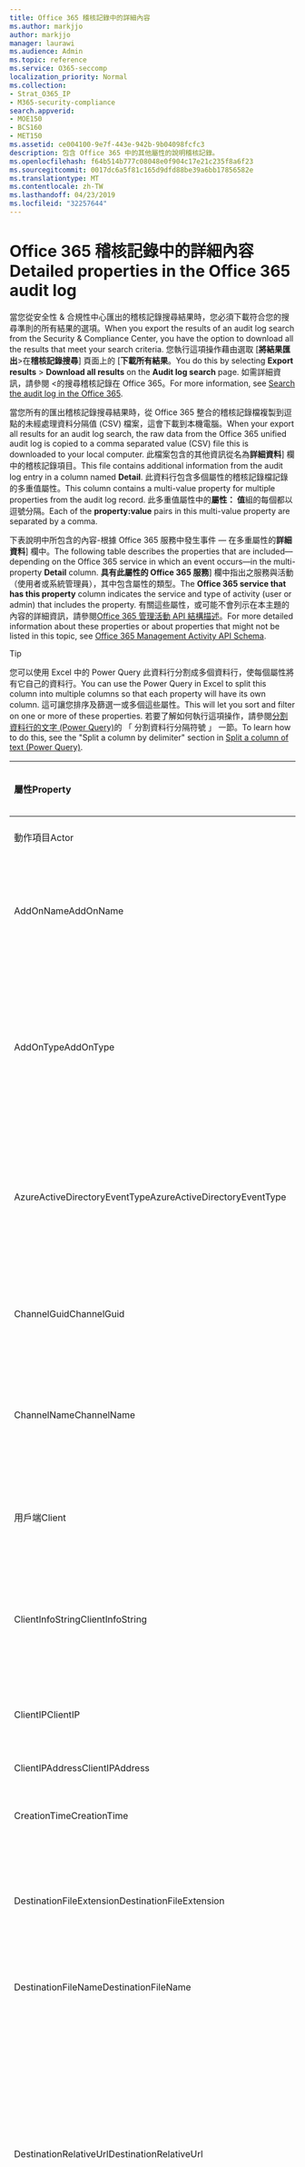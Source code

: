 ```yaml
---
title: Office 365 稽核記錄中的詳細內容
ms.author: markjjo
author: markjjo
manager: laurawi
ms.audience: Admin
ms.topic: reference
ms.service: O365-seccomp
localization_priority: Normal
ms.collection:
- Strat_O365_IP
- M365-security-compliance
search.appverid:
- MOE150
- BCS160
- MET150
ms.assetid: ce004100-9e7f-443e-942b-9b04098fcfc3
description: 包含 Office 365 中的其他屬性的說明稽核記錄。
ms.openlocfilehash: f64b514b777c08048e0f904c17e21c235f8a6f23
ms.sourcegitcommit: 0017dc6a5f81c165d9dfd88be39a6bb17856582e
ms.translationtype: MT
ms.contentlocale: zh-TW
ms.lasthandoff: 04/23/2019
ms.locfileid: "32257644"
---
```

# <a name="detailed-properties-in-the-office-365-audit-log"></a><span data-ttu-id="cce1c-103">Office 365 稽核記錄中的詳細內容</span><span class="sxs-lookup"><span data-stu-id="cce1c-103">Detailed properties in the Office 365 audit log</span></span>

<span data-ttu-id="cce1c-104">當您從安全性 & 合規性中心匯出的稽核記錄搜尋結果時，您必須下載符合您的搜尋準則的所有結果的選項。</span><span class="sxs-lookup"><span data-stu-id="cce1c-104">When you export the results of an audit log search from the Security & Compliance Center, you have the option to download all the results that meet your search criteria.</span></span> <span data-ttu-id="cce1c-105">您執行這項操作藉由選取 [**將結果匯出**\>在**稽核記錄搜尋**] 頁面上的 [**下載所有結果**。</span><span class="sxs-lookup"><span data-stu-id="cce1c-105">You do this by selecting **Export results** \> **Download all results** on the **Audit log search** page.</span></span> <span data-ttu-id="cce1c-106">如需詳細資訊，請參閱 <<c0>的搜尋稽核記錄在 Office 365。</span><span class="sxs-lookup"><span data-stu-id="cce1c-106">For more information, see [Search the audit log in the Office 365](search-the-audit-log-in-security-and-compliance.md).</span></span>
  
 <span data-ttu-id="cce1c-107">當您所有的匯出稽核記錄搜尋結果時，從 Office 365 整合的稽核記錄檔複製到逗點的未經處理資料分隔值 (CSV) 檔案，這會下載到本機電腦。</span><span class="sxs-lookup"><span data-stu-id="cce1c-107">When your export all results for an audit log search, the raw data from the Office 365 unified audit log is copied to a comma separated value (CSV) file this is downloaded to your local computer.</span></span> <span data-ttu-id="cce1c-108">此檔案包含的其他資訊從名為**詳細資料**] 欄中的稽核記錄項目。</span><span class="sxs-lookup"><span data-stu-id="cce1c-108">This file contains additional information from the audit log entry in a column named **Detail**.</span></span> <span data-ttu-id="cce1c-109">此資料行包含多個屬性的稽核記錄檔記錄的多重值屬性。</span><span class="sxs-lookup"><span data-stu-id="cce1c-109">This column contains a multi-value property for multiple properties from the audit log record.</span></span> <span data-ttu-id="cce1c-110">此多重值屬性中的**屬性： 值**組的每個都以逗號分隔。</span><span class="sxs-lookup"><span data-stu-id="cce1c-110">Each of the **property:value** pairs in this multi-value property are separated by a comma.</span></span> 
  
<span data-ttu-id="cce1c-111">下表說明中所包含的內容-根據 Office 365 服務中發生事件 — 在多重屬性的**詳細資料**] 欄中。</span><span class="sxs-lookup"><span data-stu-id="cce1c-111">The following table describes the properties that are included—depending on the Office 365 service in which an event occurs—in the multi-property **Detail** column.</span></span> <span data-ttu-id="cce1c-112">**具有此屬性的 Office 365 服務**] 欄中指出之服務與活動 （使用者或系統管理員），其中包含屬性的類型。</span><span class="sxs-lookup"><span data-stu-id="cce1c-112">The **Office 365 service that has this property** column indicates the service and type of activity (user or admin) that includes the property.</span></span> <span data-ttu-id="cce1c-113">有關這些屬性，或可能不會列示在本主題的內容的詳細資訊，請參閱[Office 365 管理活動 API 結構描述](https://go.microsoft.com/fwlink/p/?LinkId=717993)。</span><span class="sxs-lookup"><span data-stu-id="cce1c-113">For more detailed information about these properties or about properties that might not be listed in this topic, see [Office 365 Management Activity API Schema](https://go.microsoft.com/fwlink/p/?LinkId=717993).</span></span>
  
> [!TIP]
> <span data-ttu-id="cce1c-114">您可以使用 Excel 中的 Power Query 此資料行分割成多個資料行，使每個屬性將有它自己的資料行。</span><span class="sxs-lookup"><span data-stu-id="cce1c-114">You can use the Power Query in Excel to split this column into multiple columns so that each property will have its own column.</span></span> <span data-ttu-id="cce1c-115">這可讓您排序及篩選一或多個這些屬性。</span><span class="sxs-lookup"><span data-stu-id="cce1c-115">This will let you sort and filter on one or more of these properties.</span></span> <span data-ttu-id="cce1c-116">若要了解如何執行這項操作，請參閱[分割資料行的文字 (Power Query)](https://support.office.com/article/5282d425-6dd0-46ca-95bf-8e0da9539662)的 「 分割資料行分隔符號 」 一節。</span><span class="sxs-lookup"><span data-stu-id="cce1c-116">To learn how to do this, see the "Split a column by delimiter" section in [Split a column of text (Power Query)](https://support.office.com/article/5282d425-6dd0-46ca-95bf-8e0da9539662).</span></span> 
  
|<span data-ttu-id="cce1c-117">**屬性**</span><span class="sxs-lookup"><span data-stu-id="cce1c-117">**Property**</span></span>|<span data-ttu-id="cce1c-118">**描述**</span><span class="sxs-lookup"><span data-stu-id="cce1c-118">**Description**</span></span>|<span data-ttu-id="cce1c-119">**具有此屬性的 office 365 服務**</span><span class="sxs-lookup"><span data-stu-id="cce1c-119">**Office 365 service that has this property**</span></span>|
|:-----|:-----|:-----|
|<span data-ttu-id="cce1c-120">動作項目</span><span class="sxs-lookup"><span data-stu-id="cce1c-120">Actor</span></span>|<span data-ttu-id="cce1c-121">執行巨集指令的使用者或服務帳戶。</span><span class="sxs-lookup"><span data-stu-id="cce1c-121">The user or service account that performed the action.</span></span>|<span data-ttu-id="cce1c-122">Azure Active Directory</span><span class="sxs-lookup"><span data-stu-id="cce1c-122">Azure Active Directory</span></span>|
|<span data-ttu-id="cce1c-123">AddOnName</span><span class="sxs-lookup"><span data-stu-id="cce1c-123">AddOnName</span></span>|<span data-ttu-id="cce1c-124">已新增、 移除或小組中更新附加元件的名稱。</span><span class="sxs-lookup"><span data-stu-id="cce1c-124">The name of an add-on that was added, removed, or updated in a team.</span></span> <span data-ttu-id="cce1c-125">在 [Microsoft Teams 附加元件的型別是 bot、 連接器或] 索引標籤。</span><span class="sxs-lookup"><span data-stu-id="cce1c-125">The type of add-ons in Microsoft Teams are a bot, a connector, or a tab.</span></span>|<span data-ttu-id="cce1c-126">Microsoft Teams</span><span class="sxs-lookup"><span data-stu-id="cce1c-126">Microsoft Teams</span></span>|
|<span data-ttu-id="cce1c-127">AddOnType</span><span class="sxs-lookup"><span data-stu-id="cce1c-127">AddOnType</span></span>|<span data-ttu-id="cce1c-128">已新增、 移除或小組中更新的附加元件的類型。</span><span class="sxs-lookup"><span data-stu-id="cce1c-128">The type of an add-on that was added, removed, or updated in a team.</span></span> <span data-ttu-id="cce1c-129">下列的值可指出附加元件的類型。</span><span class="sxs-lookup"><span data-stu-id="cce1c-129">The following values indicate the type of add-on.</span></span>  <br/> <span data-ttu-id="cce1c-130">**1** -會指出 bot。</span><span class="sxs-lookup"><span data-stu-id="cce1c-130">**1** - Indicates a bot.</span></span><br/> <span data-ttu-id="cce1c-131">**2** -會指出連接器。</span><span class="sxs-lookup"><span data-stu-id="cce1c-131">**2** - Indicates a connector.</span></span><br/> <span data-ttu-id="cce1c-132">**3** -會指出索引標籤。</span><span class="sxs-lookup"><span data-stu-id="cce1c-132">**3** - Indicates a tab.</span></span>|<span data-ttu-id="cce1c-133">Microsoft Teams</span><span class="sxs-lookup"><span data-stu-id="cce1c-133">Microsoft Teams</span></span>|
|<span data-ttu-id="cce1c-134">AzureActiveDirectoryEventType</span><span class="sxs-lookup"><span data-stu-id="cce1c-134">AzureActiveDirectoryEventType</span></span>|<span data-ttu-id="cce1c-135">Azure Active Directory 事件的類型。</span><span class="sxs-lookup"><span data-stu-id="cce1c-135">The type of Azure Active Directory event.</span></span> <span data-ttu-id="cce1c-136">下列的值可指出事件的類型。</span><span class="sxs-lookup"><span data-stu-id="cce1c-136">The following values indicate the type of event.</span></span>  <br/> <span data-ttu-id="cce1c-137">**0** -會指出帳戶登入事件。</span><span class="sxs-lookup"><span data-stu-id="cce1c-137">**0** - Indicates an account login event.</span></span><br/> <span data-ttu-id="cce1c-138">**1** -會指出 Azure 應用程式的安全性事件。</span><span class="sxs-lookup"><span data-stu-id="cce1c-138">**1** - Indicates an Azure application security event.</span></span>|<span data-ttu-id="cce1c-139">Azure Active Directory</span><span class="sxs-lookup"><span data-stu-id="cce1c-139">Azure Active Directory</span></span>|
|<span data-ttu-id="cce1c-140">ChannelGuid</span><span class="sxs-lookup"><span data-stu-id="cce1c-140">ChannelGuid</span></span>|<span data-ttu-id="cce1c-141">Microsoft Teams 通道的識別碼。</span><span class="sxs-lookup"><span data-stu-id="cce1c-141">The ID of a Microsoft Teams channel.</span></span> <span data-ttu-id="cce1c-142">通道位於小組識別由**TeamName**和**TeamGuid**屬性。</span><span class="sxs-lookup"><span data-stu-id="cce1c-142">The team that the channel is located in is identified by the **TeamName** and **TeamGuid** properties.</span></span>|<span data-ttu-id="cce1c-143">Microsoft Teams</span><span class="sxs-lookup"><span data-stu-id="cce1c-143">Microsoft Teams</span></span>|
|<span data-ttu-id="cce1c-144">ChannelName</span><span class="sxs-lookup"><span data-stu-id="cce1c-144">ChannelName</span></span>|<span data-ttu-id="cce1c-145">Microsoft Teams 通道的名稱。</span><span class="sxs-lookup"><span data-stu-id="cce1c-145">The name of a Microsoft Teams channel.</span></span> <span data-ttu-id="cce1c-146">通道位於小組識別由**TeamName**和**TeamGuid**屬性。</span><span class="sxs-lookup"><span data-stu-id="cce1c-146">The team that the channel is located in is identified by the **TeamName** and **TeamGuid** properties.</span></span>|<span data-ttu-id="cce1c-147">Microsoft Teams</span><span class="sxs-lookup"><span data-stu-id="cce1c-147">Microsoft Teams</span></span>|
|<span data-ttu-id="cce1c-148">用戶端</span><span class="sxs-lookup"><span data-stu-id="cce1c-148">Client</span></span>|<span data-ttu-id="cce1c-149">用戶端裝置，裝置作業系統，用來登入事件 (例如，Nokia Lumia 920; 裝置瀏覽器Windows Phone 8;IE 行動 11）。</span><span class="sxs-lookup"><span data-stu-id="cce1c-149">The client device, the device OS, and the device browser used for the login event (for example, Nokia Lumia 920; Windows Phone 8; IE Mobile 11).</span></span>|<span data-ttu-id="cce1c-150">Azure Active Directory</span><span class="sxs-lookup"><span data-stu-id="cce1c-150">Azure Active Directory</span></span>|
|<span data-ttu-id="cce1c-151">ClientInfoString</span><span class="sxs-lookup"><span data-stu-id="cce1c-151">ClientInfoString</span></span>|<span data-ttu-id="cce1c-152">電子郵件用戶端用來執行此作業，例如瀏覽器版本、 Outlook 版本，以及行動裝置資訊的相關資訊</span><span class="sxs-lookup"><span data-stu-id="cce1c-152">Information about the email client that was used to perform the operation, such as a browser version, Outlook version, and mobile device information</span></span>|<span data-ttu-id="cce1c-153">Exchange （信箱活動）</span><span class="sxs-lookup"><span data-stu-id="cce1c-153">Exchange (mailbox activity)</span></span>|
|<span data-ttu-id="cce1c-154">ClientIP</span><span class="sxs-lookup"><span data-stu-id="cce1c-154">ClientIP</span></span>|<span data-ttu-id="cce1c-155">活動已記錄時使用的裝置 IP 位址。</span><span class="sxs-lookup"><span data-stu-id="cce1c-155">The IP address of the device that was used when the activity was logged.</span></span> <span data-ttu-id="cce1c-156">IP 位址會顯示在 IPv4 或 IPv6 地址格式。</span><span class="sxs-lookup"><span data-stu-id="cce1c-156">The IP address is displayed in either an IPv4 or IPv6 address format.</span></span>|<span data-ttu-id="cce1c-157">Exchange 和 Azure Active Directory</span><span class="sxs-lookup"><span data-stu-id="cce1c-157">Exchange and Azure Active Directory</span></span>|
|<span data-ttu-id="cce1c-158">ClientIPAddress</span><span class="sxs-lookup"><span data-stu-id="cce1c-158">ClientIPAddress</span></span>|<span data-ttu-id="cce1c-159">ClientIP 相同。</span><span class="sxs-lookup"><span data-stu-id="cce1c-159">Same as ClientIP.</span></span>|<span data-ttu-id="cce1c-160">SharePoint</span><span class="sxs-lookup"><span data-stu-id="cce1c-160">SharePoint</span></span>|
|<span data-ttu-id="cce1c-161">CreationTime</span><span class="sxs-lookup"><span data-stu-id="cce1c-161">CreationTime</span></span>|<span data-ttu-id="cce1c-162">日期和時間以 Coordinated Universal Time (UTC) 使用者執行活動時。</span><span class="sxs-lookup"><span data-stu-id="cce1c-162">The date and time in Coordinated Universal Time (UTC) when the user performed the activity.</span></span>|<span data-ttu-id="cce1c-163">全部</span><span class="sxs-lookup"><span data-stu-id="cce1c-163">All</span></span>|
|<span data-ttu-id="cce1c-164">DestinationFileExtension</span><span class="sxs-lookup"><span data-stu-id="cce1c-164">DestinationFileExtension</span></span>|<span data-ttu-id="cce1c-165">檔案副檔名的檔案，複製或移動。</span><span class="sxs-lookup"><span data-stu-id="cce1c-165">The file extension of a file that is copied or moved.</span></span> <span data-ttu-id="cce1c-166">此屬性僅適用於 FileCopied 和 FileMoved 使用者活動的顯示。</span><span class="sxs-lookup"><span data-stu-id="cce1c-166">This property is displayed only for the FileCopied and FileMoved user activities.</span></span>|<span data-ttu-id="cce1c-167">SharePoint</span><span class="sxs-lookup"><span data-stu-id="cce1c-167">SharePoint</span></span>|
|<span data-ttu-id="cce1c-168">DestinationFileName</span><span class="sxs-lookup"><span data-stu-id="cce1c-168">DestinationFileName</span></span>|<span data-ttu-id="cce1c-169">複製或移動的檔案名稱。</span><span class="sxs-lookup"><span data-stu-id="cce1c-169">The name of the file is copied or moved.</span></span> <span data-ttu-id="cce1c-170">此屬性會顯示僅適用於 FileCopied 和 FileMoved 動作。</span><span class="sxs-lookup"><span data-stu-id="cce1c-170">This property is displayed only for the FileCopied and FileMoved actions.</span></span>|<span data-ttu-id="cce1c-171">SharePoint</span><span class="sxs-lookup"><span data-stu-id="cce1c-171">SharePoint</span></span>|
|<span data-ttu-id="cce1c-172">DestinationRelativeUrl</span><span class="sxs-lookup"><span data-stu-id="cce1c-172">DestinationRelativeUrl</span></span>|<span data-ttu-id="cce1c-173">其中檔案複製或移動的目的地資料夾的 URL。</span><span class="sxs-lookup"><span data-stu-id="cce1c-173">The URL of the destination folder where a file is copied or moved.</span></span> <span data-ttu-id="cce1c-174">**SiteURL**、 **DestinationRelativeURL**，和**DestinationFileName**屬性值的組合為**ObjectID**屬性，亦即已複製之檔案的完整路徑名稱的值相同。</span><span class="sxs-lookup"><span data-stu-id="cce1c-174">The combination of the values for the **SiteURL**, the **DestinationRelativeURL**, and the **DestinationFileName** properties is the same as the value for the **ObjectID** property, which is the full path name for the file that was copied.</span></span> <span data-ttu-id="cce1c-175">此屬性僅適用於 FileCopied 和 FileMoved 使用者活動的顯示。</span><span class="sxs-lookup"><span data-stu-id="cce1c-175">This property is displayed only for the FileCopied and FileMoved user activities.</span></span>|<span data-ttu-id="cce1c-176">SharePoint</span><span class="sxs-lookup"><span data-stu-id="cce1c-176">SharePoint</span></span>|
|<span data-ttu-id="cce1c-177">EventSource</span><span class="sxs-lookup"><span data-stu-id="cce1c-177">EventSource</span></span>|<span data-ttu-id="cce1c-178">識別事件發生在 SharePoint 中。</span><span class="sxs-lookup"><span data-stu-id="cce1c-178">Identifies that an event occurred in SharePoint.</span></span> <span data-ttu-id="cce1c-179">可能值是**SharePoint**及**ObjectModel**。</span><span class="sxs-lookup"><span data-stu-id="cce1c-179">Possible values are **SharePoint** and **ObjectModel**.</span></span>|<span data-ttu-id="cce1c-180">SharePoint</span><span class="sxs-lookup"><span data-stu-id="cce1c-180">SharePoint</span></span>|
|<span data-ttu-id="cce1c-181">ExternalAccess</span><span class="sxs-lookup"><span data-stu-id="cce1c-181">ExternalAccess</span></span>|<span data-ttu-id="cce1c-182">對於 Exchange 系統管理員活動，指定是否在使用者在您的組織，由 Microsoft 資料中心的人員或資料中心服務帳戶，或委派的系統管理員執行指令程式。</span><span class="sxs-lookup"><span data-stu-id="cce1c-182">For Exchange admin activity, specifies whether the cmdlet was run by a user in your organization, by Microsoft datacenter personnel or a datacenter service account, or by a delegated administrator.</span></span> <span data-ttu-id="cce1c-183">**為 False**的值會指出此 cmdlet 所執行的組織中的人員。</span><span class="sxs-lookup"><span data-stu-id="cce1c-183">The value **False** indicates that the cmdlet was run by someone in your organization.</span></span> <span data-ttu-id="cce1c-184">**則為 True**的值會指出此 cmdlet 所執行的資料中心人員、 資料中心服務帳戶或將委派的管理員。</span><span class="sxs-lookup"><span data-stu-id="cce1c-184">The value **True** indicates that the cmdlet was run by datacenter personnel, a datacenter service account, or a delegated administrator.</span></span>  <br/> <span data-ttu-id="cce1c-185">Exchange 信箱活動，會指定是否由組織外部使用者存取信箱。</span><span class="sxs-lookup"><span data-stu-id="cce1c-185">For Exchange mailbox activity, specifies whether a mailbox was accessed by a user outside your organization.</span></span>|<span data-ttu-id="cce1c-186">Exchange</span><span class="sxs-lookup"><span data-stu-id="cce1c-186">Exchange</span></span>|
|<span data-ttu-id="cce1c-187">ExtendedProperties</span><span class="sxs-lookup"><span data-stu-id="cce1c-187">ExtendedProperties</span></span>|<span data-ttu-id="cce1c-188">擴充的屬性如 Azure Active Directory 事件。</span><span class="sxs-lookup"><span data-stu-id="cce1c-188">The extended properties for an the Azure Active Directory event.</span></span>|<span data-ttu-id="cce1c-189">Azure Active Directory</span><span class="sxs-lookup"><span data-stu-id="cce1c-189">Azure Active Directory</span></span>|
|<span data-ttu-id="cce1c-190">識別碼</span><span class="sxs-lookup"><span data-stu-id="cce1c-190">ID</span></span>|<span data-ttu-id="cce1c-191">報告項目的識別碼。</span><span class="sxs-lookup"><span data-stu-id="cce1c-191">The ID of the report entry.</span></span> <span data-ttu-id="cce1c-192">識別碼可唯一識別的報告項目。</span><span class="sxs-lookup"><span data-stu-id="cce1c-192">The ID uniquely identifies the report entry.</span></span>|<span data-ttu-id="cce1c-193">全部</span><span class="sxs-lookup"><span data-stu-id="cce1c-193">All</span></span>|
|<span data-ttu-id="cce1c-194">InternalLogonType</span><span class="sxs-lookup"><span data-stu-id="cce1c-194">InternalLogonType</span></span>|<span data-ttu-id="cce1c-195">保留給內部使用。</span><span class="sxs-lookup"><span data-stu-id="cce1c-195">Reserved for internal use.</span></span>|<span data-ttu-id="cce1c-196">Exchange （信箱活動）</span><span class="sxs-lookup"><span data-stu-id="cce1c-196">Exchange (mailbox activity)</span></span>|
|<span data-ttu-id="cce1c-197">ItemType</span><span class="sxs-lookup"><span data-stu-id="cce1c-197">ItemType</span></span>|<span data-ttu-id="cce1c-198">已存取或修改物件的類型。</span><span class="sxs-lookup"><span data-stu-id="cce1c-198">The type of object that was accessed or modified.</span></span> <span data-ttu-id="cce1c-199">可能值包括**檔案**、**資料夾**、 **Web**、**網站**、**租用戶**及**DocumentLibrary**。</span><span class="sxs-lookup"><span data-stu-id="cce1c-199">Possible values include **File**, **Folder**, **Web**, **Site**, **Tenant**, and **DocumentLibrary**.</span></span>|<span data-ttu-id="cce1c-200">SharePoint</span><span class="sxs-lookup"><span data-stu-id="cce1c-200">SharePoint</span></span>|
|<span data-ttu-id="cce1c-201">LoginStatus</span><span class="sxs-lookup"><span data-stu-id="cce1c-201">LoginStatus</span></span>|<span data-ttu-id="cce1c-202">識別可能發生的登入失敗。</span><span class="sxs-lookup"><span data-stu-id="cce1c-202">Identifies login failures that might have occurred.</span></span>|<span data-ttu-id="cce1c-203">Azure Active Directory</span><span class="sxs-lookup"><span data-stu-id="cce1c-203">Azure Active Directory</span></span>|
|<span data-ttu-id="cce1c-204">LogonType</span><span class="sxs-lookup"><span data-stu-id="cce1c-204">LogonType</span></span>|<span data-ttu-id="cce1c-205">信箱存取的類型。</span><span class="sxs-lookup"><span data-stu-id="cce1c-205">The type of mailbox access.</span></span> <span data-ttu-id="cce1c-206">下列的值表示存取信箱的使用者類型。</span><span class="sxs-lookup"><span data-stu-id="cce1c-206">The following values indicate the type of user who accessed the mailbox.</span></span>  <br/><br/> <span data-ttu-id="cce1c-207">**0** -會指出信箱擁有者。</span><span class="sxs-lookup"><span data-stu-id="cce1c-207">**0** - Indicates a mailbox owner.</span></span><br/> <span data-ttu-id="cce1c-208">**1** -會指出系統管理員。</span><span class="sxs-lookup"><span data-stu-id="cce1c-208">**1** - Indicates an administrator.</span></span><br/> <span data-ttu-id="cce1c-209">**2** -表示代理人。</span><span class="sxs-lookup"><span data-stu-id="cce1c-209">**2** - Indicates a delegate.</span></span> <br/><span data-ttu-id="cce1c-210">**3** -會指出在 Microsoft 資料中心中的傳輸服務。</span><span class="sxs-lookup"><span data-stu-id="cce1c-210">**3** - Indicates the transport service in the Microsoft datacenter.</span></span><br/> <span data-ttu-id="cce1c-211">**4** -會指出在 Microsoft 資料中心中的服務帳戶。</span><span class="sxs-lookup"><span data-stu-id="cce1c-211">**4** - Indicates a   service account in the Microsoft datacenter.</span></span> <br/><span data-ttu-id="cce1c-212">**6** -會指出委派的管理員。</span><span class="sxs-lookup"><span data-stu-id="cce1c-212">**6** - Indicates a delegated administrator.</span></span>|<span data-ttu-id="cce1c-213">Exchange （信箱活動）</span><span class="sxs-lookup"><span data-stu-id="cce1c-213">Exchange (mailbox activity)</span></span>|
|<span data-ttu-id="cce1c-214">MailboxGuid</span><span class="sxs-lookup"><span data-stu-id="cce1c-214">MailboxGuid</span></span>|<span data-ttu-id="cce1c-215">Exchange 的上次存取信箱的 GUID。</span><span class="sxs-lookup"><span data-stu-id="cce1c-215">The Exchange GUID of the mailbox that was accessed.</span></span>|<span data-ttu-id="cce1c-216">Exchange （信箱活動）</span><span class="sxs-lookup"><span data-stu-id="cce1c-216">Exchange (mailbox activity)</span></span>|
|<span data-ttu-id="cce1c-217">MailboxOwnerUPN</span><span class="sxs-lookup"><span data-stu-id="cce1c-217">MailboxOwnerUPN</span></span>|<span data-ttu-id="cce1c-218">擁有存取信箱之人員的電子郵件地址。</span><span class="sxs-lookup"><span data-stu-id="cce1c-218">The email address of the person who owns the mailbox that was accessed.</span></span>|<span data-ttu-id="cce1c-219">Exchange （信箱活動）</span><span class="sxs-lookup"><span data-stu-id="cce1c-219">Exchange (mailbox activity)</span></span>|
|<span data-ttu-id="cce1c-220">成員</span><span class="sxs-lookup"><span data-stu-id="cce1c-220">Members</span></span>|<span data-ttu-id="cce1c-221">列出已新增或移除的小組的使用者。</span><span class="sxs-lookup"><span data-stu-id="cce1c-221">Lists the users that have been added or removed from a team.</span></span> <span data-ttu-id="cce1c-222">下列的值表示指派給使用者的角色類型。</span><span class="sxs-lookup"><span data-stu-id="cce1c-222">The following values indicate the Role type assigned to the user.</span></span>  <br/><br/> <span data-ttu-id="cce1c-223">**1** -表示擁有者 」 角色。</span><span class="sxs-lookup"><span data-stu-id="cce1c-223">**1** - Indicates  the Owner role.</span></span><br/> <span data-ttu-id="cce1c-224">**2** -會指出 「 成員 」 角色。</span><span class="sxs-lookup"><span data-stu-id="cce1c-224">**2** - Indicates the Member role.</span></span><br/> <span data-ttu-id="cce1c-225">**3** -會指出 「 來賓 」 角色。</span><span class="sxs-lookup"><span data-stu-id="cce1c-225">**3** - Indicates the Guest role.</span></span> <br/><br/><span data-ttu-id="cce1c-226">Members 屬性也會包含您的組織和成員的電子郵件地址的名稱。</span><span class="sxs-lookup"><span data-stu-id="cce1c-226">The Members property also includes the name of your organization, and the member's email address.</span></span>|<span data-ttu-id="cce1c-227">Microsoft Teams</span><span class="sxs-lookup"><span data-stu-id="cce1c-227">Microsoft Teams</span></span>|
|<span data-ttu-id="cce1c-228">ModifiedProperties (名稱、 NewValue，OldValue)</span><span class="sxs-lookup"><span data-stu-id="cce1c-228">ModifiedProperties (Name, NewValue, OldValue)</span></span>|<span data-ttu-id="cce1c-229">包含的系統管理事件，例如將使用者新增網站或網站集合系統管理員群組成員身分的屬性。</span><span class="sxs-lookup"><span data-stu-id="cce1c-229">The property is included for admin events, such as adding a user as a member of a site or a site collection admin group.</span></span> <span data-ttu-id="cce1c-230">屬性包含 （例如，[網站管理] 群組） 已修改的屬性名稱的新值已修改的屬性 （這類使用者已新增為網站系統管理員，並修改物件的先前值。</span><span class="sxs-lookup"><span data-stu-id="cce1c-230">The property includes the name of the property that was modified (for example, the Site Admin group) the new value of the modified property (such the user who was added as a site admin, and the previous value of the modified object.</span></span>|<span data-ttu-id="cce1c-231">所有 （系統管理員活動）</span><span class="sxs-lookup"><span data-stu-id="cce1c-231">All (admin activity)</span></span>|
|<span data-ttu-id="cce1c-232">ObjectID</span><span class="sxs-lookup"><span data-stu-id="cce1c-232">ObjectID</span></span>|<span data-ttu-id="cce1c-233">針對 Exchange 系統管理員稽核記錄，由指令程式修改物件的名稱。</span><span class="sxs-lookup"><span data-stu-id="cce1c-233">For Exchange admin audit logging, the name of the object that was modified by the cmdlet.</span></span>  <br/> <span data-ttu-id="cce1c-234">SharePoint 活動、 檔案或資料夾的使用者存取的完整 URL 路徑名稱。</span><span class="sxs-lookup"><span data-stu-id="cce1c-234">For SharePoint activity, the full URL path name of the file or folder accessed by a user.</span></span>  <br/> <span data-ttu-id="cce1c-235">針對 Azure AD 的活動，已修改的使用者帳戶的名稱。</span><span class="sxs-lookup"><span data-stu-id="cce1c-235">For Azure AD activity, the name of the user account that was modified.</span></span>|<span data-ttu-id="cce1c-236">全部</span><span class="sxs-lookup"><span data-stu-id="cce1c-236">All</span></span>|
|<span data-ttu-id="cce1c-237">作業</span><span class="sxs-lookup"><span data-stu-id="cce1c-237">Operation</span></span>|<span data-ttu-id="cce1c-238">使用者或系統管理員活動的名稱。</span><span class="sxs-lookup"><span data-stu-id="cce1c-238">The name of the user or admin activity.</span></span> <span data-ttu-id="cce1c-239">此屬性的值會對應至**活動**中，選取值下拉式清單。</span><span class="sxs-lookup"><span data-stu-id="cce1c-239">The value of this property corresponds to the value that was selected in the **Activities** drop down list.</span></span> <span data-ttu-id="cce1c-240">如果已選取 [**顯示結果的所有活動**，報表將包含所有服務的所有使用者和系統管理員活動的項目。</span><span class="sxs-lookup"><span data-stu-id="cce1c-240">If **Show results for all activities** was selected, the report will included entries for all user and admin activities for all services.</span></span> <span data-ttu-id="cce1c-241">描述登入 Office 365 的作業/活動的稽核記錄，請參閱[的搜尋稽核記錄在 Office 365](search-the-audit-log-in-security-and-compliance.md)中的 [**稽核活動**] 索引標籤。</span><span class="sxs-lookup"><span data-stu-id="cce1c-241">For a description of the operations/activities that are logged in the Office 365 audit log, see the **Audited activities** tab in [Search the audit log in the Office 365](search-the-audit-log-in-security-and-compliance.md).</span></span>  <br/> <span data-ttu-id="cce1c-242">Exchange 系統管理員活動，此屬性會識別所執行的指令程式的名稱。</span><span class="sxs-lookup"><span data-stu-id="cce1c-242">For Exchange admin activity, this property identifies the name of the cmdlet that was run.</span></span>|<span data-ttu-id="cce1c-243">全部</span><span class="sxs-lookup"><span data-stu-id="cce1c-243">All</span></span>|
|<span data-ttu-id="cce1c-244">OrganizationID</span><span class="sxs-lookup"><span data-stu-id="cce1c-244">OrganizationID</span></span>|<span data-ttu-id="cce1c-245">Office 365 組織的 GUID。</span><span class="sxs-lookup"><span data-stu-id="cce1c-245">The GUID for your Office 365 organization.</span></span>|<span data-ttu-id="cce1c-246">全部</span><span class="sxs-lookup"><span data-stu-id="cce1c-246">All</span></span>|
|<span data-ttu-id="cce1c-247">路徑</span><span class="sxs-lookup"><span data-stu-id="cce1c-247">Path</span></span>|<span data-ttu-id="cce1c-248">存取郵件所在的信箱資料夾的名稱。</span><span class="sxs-lookup"><span data-stu-id="cce1c-248">The name of the mailbox folder where the message that was accessed is located.</span></span> <span data-ttu-id="cce1c-249">此屬性也找出該資料夾的位置中建立或複製/移至郵件時。</span><span class="sxs-lookup"><span data-stu-id="cce1c-249">This property also identifies the folder a where a message is created in or copied/moved to.</span></span>|<span data-ttu-id="cce1c-250">Exchange （信箱活動）</span><span class="sxs-lookup"><span data-stu-id="cce1c-250">Exchange (mailbox activity)</span></span>|
|<span data-ttu-id="cce1c-251">參數</span><span class="sxs-lookup"><span data-stu-id="cce1c-251">Parameters</span></span>|<span data-ttu-id="cce1c-252">Exchange 系統管理員活動、 名稱和值的 Operation 屬性中所識別的指令程式搭配使用的所有參數。</span><span class="sxs-lookup"><span data-stu-id="cce1c-252">For Exchange admin activity, the name and value for all parameters that were used with the cmdlet that is identified in the Operation property.</span></span>|<span data-ttu-id="cce1c-253">Exchange （系統管理員活動）</span><span class="sxs-lookup"><span data-stu-id="cce1c-253">Exchange (admin activity)</span></span>|
|<span data-ttu-id="cce1c-254">RecordType</span><span class="sxs-lookup"><span data-stu-id="cce1c-254">RecordType</span></span>|<span data-ttu-id="cce1c-255">指定記錄的作業類型。</span><span class="sxs-lookup"><span data-stu-id="cce1c-255">The type of operation indicated by the record.</span></span> <span data-ttu-id="cce1c-256">下列的值可指出的記錄類型。</span><span class="sxs-lookup"><span data-stu-id="cce1c-256">The following values indicate the record type.</span></span>  <br/><br/> <span data-ttu-id="cce1c-257">**1** -會指出來自 Exchange 系統管理員稽核記錄的記錄。</span><span class="sxs-lookup"><span data-stu-id="cce1c-257">**1** - Indicates a record from the  Exchange  admin audit log.</span></span> <br/><span data-ttu-id="cce1c-258">**2** -會指出來自挑信箱項目上執行作業的 Exchange 信箱稽核記錄檔的記錄。</span><span class="sxs-lookup"><span data-stu-id="cce1c-258">**2** - Indicates a record from the  Exchange  mailbox audit log for an operation performed on a singled mailbox item.</span></span> <br/><span data-ttu-id="cce1c-259">**3** -也會指出來自 Exchange 信箱稽核記錄的記錄。</span><span class="sxs-lookup"><span data-stu-id="cce1c-259">**3** - Also indicates a record from the  Exchange  mailbox audit log.</span></span> <span data-ttu-id="cce1c-260">此記錄類型表示作業的來源信箱 （如將多個項目移至 [刪除的項目] 資料夾或是永久刪除多個項目） 中的多個項目上執行。</span><span class="sxs-lookup"><span data-stu-id="cce1c-260">This record type indicates the operation was performed on multiple items in the source mailbox (such as moving multiple items to the Deleted Items folder or permanently deleting multiple items).</span></span> <br/><span data-ttu-id="cce1c-261">**4** -會指出在 SharePoint 中，網站系統作業，例如系統管理員或使用者權限指派至網站。</span><span class="sxs-lookup"><span data-stu-id="cce1c-261">**4** - Indicates a site admin operation in SharePoint, such as an administrator or user assigning permissions to a site.</span></span> <br/><span data-ttu-id="cce1c-262">**6** -會指出檔案或資料夾相關的作業在 SharePoint 中，例如使用者檢視或修改檔案。</span><span class="sxs-lookup"><span data-stu-id="cce1c-262">**6** - Indicates a file or folder-related operation in SharePoint, such as a user viewing or modifying a file.</span></span> <br/><span data-ttu-id="cce1c-263">**8** -會指出在 Azure Active Directory 中執行系統管理作業。</span><span class="sxs-lookup"><span data-stu-id="cce1c-263">**8** - Indicates an admin operation performed in Azure Active Directory.</span></span> <br/><span data-ttu-id="cce1c-264">**9** -在 Azure Active Directory 中表示 OrgId 登入事件。</span><span class="sxs-lookup"><span data-stu-id="cce1c-264">**9** - Indicates  OrgId logon events in Azure Active Directory.</span></span> <span data-ttu-id="cce1c-265">這個記錄類型已被取代。</span><span class="sxs-lookup"><span data-stu-id="cce1c-265">This record type is being deprecated.</span></span> <br/><span data-ttu-id="cce1c-266">**10** -會指出在資料中心的 Microsoft 人員所執行的安全性指令程式事件。</span><span class="sxs-lookup"><span data-stu-id="cce1c-266">**10** - Indicates security cmdlet events that were performed by Microsoft personnel in the data center.</span></span> <br/><span data-ttu-id="cce1c-267">**11** -會指出資料遺失防護 (DLP) 事件，在 SharePoint 中。</span><span class="sxs-lookup"><span data-stu-id="cce1c-267">**11** - Indicates Data loss protection (DLP) events in SharePoint.</span></span><br/> <span data-ttu-id="cce1c-268">**12** -會指出 Sway 事件。</span><span class="sxs-lookup"><span data-stu-id="cce1c-268">**12** - Indicates Sway events.</span></span> <br/><span data-ttu-id="cce1c-269">**13** -Exchange，當設有一種整合的 DLP 原則中的指示 DLP 事件。</span><span class="sxs-lookup"><span data-stu-id="cce1c-269">**13** - Indicates DLP events in Exchange, when configured with a unified a DLP policy.</span></span> <span data-ttu-id="cce1c-270">Exchange 郵件流程規則 （也稱為傳輸規則） 為基礎的 DLP 事件不受支援。</span><span class="sxs-lookup"><span data-stu-id="cce1c-270">DLP events based on Exchange mail flow rules (also known as transport rules) aren't supported.</span></span><br><span data-ttu-id="cce1c-271">**14** -會指出在 SharePoint 中的共用事件。</span><span class="sxs-lookup"><span data-stu-id="cce1c-271">**14** - Indicates sharing events in SharePoint.</span></span><br/> <span data-ttu-id="cce1c-272">**15** -Azure Active Directory 中表示 Secure Token Service (STS) 登入事件。</span><span class="sxs-lookup"><span data-stu-id="cce1c-272">**15** - Indicates Secure Token Service (STS) logon events in Azure Active Directory.</span></span> <br/><span data-ttu-id="cce1c-273">**18** -會指出安全性 & 合規性中心事件。</span><span class="sxs-lookup"><span data-stu-id="cce1c-273">**18** - Indicates Security & Compliance Center events.</span></span> <br/><span data-ttu-id="cce1c-274">**20** -會指出 Power BI 事件。</span><span class="sxs-lookup"><span data-stu-id="cce1c-274">**20** - Indicates Power BI events.</span></span> <br/><span data-ttu-id="cce1c-275">**21**-會指出 Dynamics 365 事件。</span><span class="sxs-lookup"><span data-stu-id="cce1c-275">**21**- Indicates Dynamics 365 events.</span></span><br/><span data-ttu-id="cce1c-276">**22** -會指出 Yammer 事件。</span><span class="sxs-lookup"><span data-stu-id="cce1c-276">**22** - Indicates Yammer events.</span></span> <br/><span data-ttu-id="cce1c-277">**23** -會指出 Skype for Business 事件。</span><span class="sxs-lookup"><span data-stu-id="cce1c-277">**23** - Indicates Skype for Business events.</span></span> <br/><span data-ttu-id="cce1c-278">**24** -會指出 eDiscovery 事件。</span><span class="sxs-lookup"><span data-stu-id="cce1c-278">**24** - Indicates eDiscovery events.</span></span> <span data-ttu-id="cce1c-279">這個記錄類型會指出由執行內容搜尋及管理安全性與合規性中心中的 eDiscovery 案例所執行的活動。</span><span class="sxs-lookup"><span data-stu-id="cce1c-279">This record type indicates activities that were performed by running content searches and managing eDiscovery cases in the security and compliance center.</span></span> <span data-ttu-id="cce1c-280">如需詳細資訊，請參閱[搜尋 eDiscovery 活動在 Office 365 稽核記錄](search-for-ediscovery-activities-in-the-audit-log.md)。</span><span class="sxs-lookup"><span data-stu-id="cce1c-280">For more information, see [Search for eDiscovery activities in the Office 365 audit log](search-for-ediscovery-activities-in-the-audit-log.md).</span></span><br/><span data-ttu-id="cce1c-281">**25、 26 日或 27** -會指出 Microsoft Teams 事件。</span><span class="sxs-lookup"><span data-stu-id="cce1c-281">**25, 26, or 27** - Indicates Microsoft Teams events.</span></span> <br/><span data-ttu-id="cce1c-282">**28** -會指出網路釣魚和惡意程式碼事件從 Exchange Online Protection 和 Office 365 進階威脅防護的事件。</span><span class="sxs-lookup"><span data-stu-id="cce1c-282">**28** - Indicates phishing and malware events from Exchange Online Protection and Office 365 Advanced Threat Protection events.</span></span><br/> <span data-ttu-id="cce1c-283">**30** -會指出 Microsoft Flow 事件。</span><span class="sxs-lookup"><span data-stu-id="cce1c-283">**30** - Indicates Microsoft Flow events.</span></span><br/> <span data-ttu-id="cce1c-284">**32**位指示 Microsoft Stream 事件。</span><span class="sxs-lookup"><span data-stu-id="cce1c-284">**32** - Indicated Microsoft Stream events.</span></span><br/> <span data-ttu-id="cce1c-285">**35** -會指出 Microsoft Project 事件。</span><span class="sxs-lookup"><span data-stu-id="cce1c-285">**35** - Indicates Microsoft Project events.</span></span> <br/> <span data-ttu-id="cce1c-286">**36** -會指出 SharePoint 清單事件。</span><span class="sxs-lookup"><span data-stu-id="cce1c-286">**36** - Indicates SharePoint list events.</span></span><br/> <span data-ttu-id="cce1c-287">**38** -會指出與保留原則和安全性與合規性中心中的保留標籤相關的事件。</span><span class="sxs-lookup"><span data-stu-id="cce1c-287">**38** - Indicates events related to retention policies and retention labels in the security and compliance center.</span></span>  <br/><span data-ttu-id="cce1c-288">**40** -會指出從安全性與合規性警示訊號結果的事件。</span><span class="sxs-lookup"><span data-stu-id="cce1c-288">**40** - Indicates events that results from security and compliance alert signals.</span></span><br/> <span data-ttu-id="cce1c-289">**41** -會指出在 Office 365 進階威脅防護中的安全連結時間的區塊] 與 [封鎖覆寫事件。</span><span class="sxs-lookup"><span data-stu-id="cce1c-289">**41** - Indicates safe links time-of-block and block override events in Office 365 Advanced Threat Protection.</span></span><br/><span data-ttu-id="cce1c-290">**44** -會指出工作場所分析事件。</span><span class="sxs-lookup"><span data-stu-id="cce1c-290">**44** - Indicates Workplace Analytics events.</span></span> <br/><span data-ttu-id="cce1c-291">**45** -會指出 PowerApps 應用程式事件。</span><span class="sxs-lookup"><span data-stu-id="cce1c-291">**45** - Indicates PowerApps app events.</span></span> <br/> <span data-ttu-id="cce1c-292">**47** -會指出網路釣魚和惡意程式碼事件從 Office 365 進階威脅防護 SharePoint、 OneDrive 及 Microsoft Teams 中的檔案。</span><span class="sxs-lookup"><span data-stu-id="cce1c-292">**47** - Indicates phishing and malware events from Office 365 Advanced Threat Protection for files in SharePoint, OneDrive, and Microsoft Teams.</span></span>|<span data-ttu-id="cce1c-293">全部</span><span class="sxs-lookup"><span data-stu-id="cce1c-293">All</span></span>|
|<span data-ttu-id="cce1c-294">ResultStatus</span><span class="sxs-lookup"><span data-stu-id="cce1c-294">ResultStatus</span></span>|<span data-ttu-id="cce1c-295">會指出 （在 [**作業**] 屬性中指定） 的動作是否成功與否。</span><span class="sxs-lookup"><span data-stu-id="cce1c-295">Indicates whether the action (specified in the **Operation** property) was successful or not.</span></span>  <br/> <span data-ttu-id="cce1c-296">Exchange 系統管理員活動，此值為 **，則為 True** （成功） 或**False** （失敗）。</span><span class="sxs-lookup"><span data-stu-id="cce1c-296">For Exchange admin activity, the value is either **True** (successful) or **False** (failed).</span></span>|<span data-ttu-id="cce1c-297">全部</span><span class="sxs-lookup"><span data-stu-id="cce1c-297">All</span></span>  <br/>|
|<span data-ttu-id="cce1c-298">SecurityComplianceCenterEventType</span><span class="sxs-lookup"><span data-stu-id="cce1c-298">SecurityComplianceCenterEventType</span></span>|<span data-ttu-id="cce1c-299">表示活動是安全性 & 合規性中心事件。</span><span class="sxs-lookup"><span data-stu-id="cce1c-299">Indicates that the activity was a Security & Compliance Center event.</span></span> <span data-ttu-id="cce1c-300">所有安全性 & 合規性中心活動會都有此屬性為**0**的值。</span><span class="sxs-lookup"><span data-stu-id="cce1c-300">All Security & Compliance Center activities will have a value of **0** for this property.</span></span>|<span data-ttu-id="cce1c-301">安全規範中心</span><span class="sxs-lookup"><span data-stu-id="cce1c-301">Security & Compliance Center</span></span>|
|<span data-ttu-id="cce1c-302">SharingType</span><span class="sxs-lookup"><span data-stu-id="cce1c-302">SharingType</span></span>|<span data-ttu-id="cce1c-303">已指派給資源共用的使用者的共用權限類型。</span><span class="sxs-lookup"><span data-stu-id="cce1c-303">The type of sharing permissions that was assigned to the user that the resource was shared with.</span></span> <span data-ttu-id="cce1c-304">此使用者識別**UserSharedWith**屬性中。</span><span class="sxs-lookup"><span data-stu-id="cce1c-304">This user is identified in the **UserSharedWith** property.</span></span>|<span data-ttu-id="cce1c-305">SharePoint</span><span class="sxs-lookup"><span data-stu-id="cce1c-305">SharePoint</span></span>|
|<span data-ttu-id="cce1c-306">網站</span><span class="sxs-lookup"><span data-stu-id="cce1c-306">Site</span></span>|<span data-ttu-id="cce1c-307">檔案或資料夾的使用者存取所在的網站 GUID。</span><span class="sxs-lookup"><span data-stu-id="cce1c-307">The GUID of the site where the file or folder accessed by the user is located.</span></span>|<span data-ttu-id="cce1c-308">SharePoint</span><span class="sxs-lookup"><span data-stu-id="cce1c-308">SharePoint</span></span>|
|<span data-ttu-id="cce1c-309">SiteUrl</span><span class="sxs-lookup"><span data-stu-id="cce1c-309">SiteUrl</span></span>|<span data-ttu-id="cce1c-310">檔案或資料夾的使用者存取所在的網站 URL。</span><span class="sxs-lookup"><span data-stu-id="cce1c-310">The URL of the site where the file or folder accessed by the user is located.</span></span>|<span data-ttu-id="cce1c-311">SharePoint</span><span class="sxs-lookup"><span data-stu-id="cce1c-311">SharePoint</span></span>|
|<span data-ttu-id="cce1c-312">SourceFileExtension</span><span class="sxs-lookup"><span data-stu-id="cce1c-312">SourceFileExtension</span></span>|<span data-ttu-id="cce1c-313">由使用者所存取的檔案副檔名。</span><span class="sxs-lookup"><span data-stu-id="cce1c-313">The file extension of the file that was accessed by the user.</span></span> <span data-ttu-id="cce1c-314">此屬性是空白的上次存取的物件時的資料夾。</span><span class="sxs-lookup"><span data-stu-id="cce1c-314">This property is blank if the object that was accessed is a folder.</span></span>|<span data-ttu-id="cce1c-315">SharePoint</span><span class="sxs-lookup"><span data-stu-id="cce1c-315">SharePoint</span></span>|
|<span data-ttu-id="cce1c-316">SourceFileName</span><span class="sxs-lookup"><span data-stu-id="cce1c-316">SourceFileName</span></span>|<span data-ttu-id="cce1c-317">檔案或資料夾之使用者所存取的名稱。</span><span class="sxs-lookup"><span data-stu-id="cce1c-317">The name of the file or folder accessed by the user.</span></span>|<span data-ttu-id="cce1c-318">SharePoint</span><span class="sxs-lookup"><span data-stu-id="cce1c-318">SharePoint</span></span>|
|<span data-ttu-id="cce1c-319">SourceRelativeUrl</span><span class="sxs-lookup"><span data-stu-id="cce1c-319">SourceRelativeUrl</span></span>|<span data-ttu-id="cce1c-320">包含使用者所存取的檔案的資料夾的 URL。</span><span class="sxs-lookup"><span data-stu-id="cce1c-320">The URL of the folder that contains the file accessed by the user.</span></span> <span data-ttu-id="cce1c-321">**SiteURL**、 **SourceRelativeURL**，和**SourceFileName**屬性值的組合為**ObjectID**屬性，亦即使用者所存取的檔案的完整路徑名稱的值相同。</span><span class="sxs-lookup"><span data-stu-id="cce1c-321">The combination of the values for the **SiteURL**, the **SourceRelativeURL**, and the **SourceFileName** properties is the same as the value for the **ObjectID** property, which is the full path name for the file accessed by the user.</span></span>|<span data-ttu-id="cce1c-322">SharePoint</span><span class="sxs-lookup"><span data-stu-id="cce1c-322">SharePoint</span></span>|
|<span data-ttu-id="cce1c-323">主旨</span><span class="sxs-lookup"><span data-stu-id="cce1c-323">Subject</span></span>|<span data-ttu-id="cce1c-324">存取郵件的主旨行。</span><span class="sxs-lookup"><span data-stu-id="cce1c-324">The subject line of the message that was accessed.</span></span>|<span data-ttu-id="cce1c-325">Exchange （信箱活動）</span><span class="sxs-lookup"><span data-stu-id="cce1c-325">Exchange (mailbox activity)</span></span>|
|<span data-ttu-id="cce1c-326">TabType</span><span class="sxs-lookup"><span data-stu-id="cce1c-326">TabType</span></span>| <span data-ttu-id="cce1c-327">] 索引標籤的類型新增、 移除或小組中更新。</span><span class="sxs-lookup"><span data-stu-id="cce1c-327">The type of tab added, removed, or updated in a team.</span></span> <span data-ttu-id="cce1c-328">此屬性的可能值包括：</span><span class="sxs-lookup"><span data-stu-id="cce1c-328">The possible values for this property are:</span></span>  <br/><br/> <span data-ttu-id="cce1c-329">**Excelpin** -Excel] 索引標籤。</span><span class="sxs-lookup"><span data-stu-id="cce1c-329">**Excelpin** - An Excel tab.</span></span>  <br/> <span data-ttu-id="cce1c-330">**分機**所有的第一方和協力廠商應用程式;例如 Planner、 VSTS、 和表單。</span><span class="sxs-lookup"><span data-stu-id="cce1c-330">**Extension** - All first-party and third-party apps; such as Planner, VSTS, and Forms.</span></span>  <br/> <span data-ttu-id="cce1c-331">**附註**的 OneNote] 索引標籤。</span><span class="sxs-lookup"><span data-stu-id="cce1c-331">**Notes** - OneNote tab.</span></span>  <br/> <span data-ttu-id="cce1c-332">**Pdfpin** -PDF] 索引標籤。</span><span class="sxs-lookup"><span data-stu-id="cce1c-332">**Pdfpin** - A PDF tab.</span></span>  <br/> <span data-ttu-id="cce1c-333">**Powerbi** -PowerBI] 索引標籤。</span><span class="sxs-lookup"><span data-stu-id="cce1c-333">**Powerbi** - A PowerBI tab.</span></span>  <br/> <span data-ttu-id="cce1c-334">**Powerpointpin** -PowerPoint] 索引標籤。</span><span class="sxs-lookup"><span data-stu-id="cce1c-334">**Powerpointpin** - A PowerPoint tab.</span></span>  <br/> <span data-ttu-id="cce1c-335">**Sharepointfiles** -SharePoint] 索引標籤。</span><span class="sxs-lookup"><span data-stu-id="cce1c-335">**Sharepointfiles** - A SharePoint tab.</span></span>  <br/> <span data-ttu-id="cce1c-336">**網頁**-釘選的網站] 索引標籤。</span><span class="sxs-lookup"><span data-stu-id="cce1c-336">**Webpage** - A pinned website tab.</span></span>  <br/> <span data-ttu-id="cce1c-337">**Wiki] 索引標籤**-wiki] 索引標籤。</span><span class="sxs-lookup"><span data-stu-id="cce1c-337">**Wiki-tab** - A wiki tab.</span></span>  <br/> <span data-ttu-id="cce1c-338">**Wordpin** -Word 索引標籤。</span><span class="sxs-lookup"><span data-stu-id="cce1c-338">**Wordpin** - A Word tab.</span></span>|<span data-ttu-id="cce1c-339">Microsoft Teams</span><span class="sxs-lookup"><span data-stu-id="cce1c-339">Microsoft Teams</span></span>|
|<span data-ttu-id="cce1c-340">Target</span><span class="sxs-lookup"><span data-stu-id="cce1c-340">Target</span></span>|<span data-ttu-id="cce1c-341">使用者上所執行的巨集指令 （[**作業**] 屬性中所識別）。</span><span class="sxs-lookup"><span data-stu-id="cce1c-341">The user that the action (identified in the **Operation** property) was performed on.</span></span> <span data-ttu-id="cce1c-342">例如，如果來賓使用者新增至 SharePoint 或 Microsoft 小組，則該使用者就會被列在此屬性。</span><span class="sxs-lookup"><span data-stu-id="cce1c-342">For example, if a guest user is added to SharePoint or a Microsoft Team, that user would be listed in this property.</span></span>|<span data-ttu-id="cce1c-343">Azure Active Directory</span><span class="sxs-lookup"><span data-stu-id="cce1c-343">Azure Active Directory</span></span>|
|<span data-ttu-id="cce1c-344">TeamGuid</span><span class="sxs-lookup"><span data-stu-id="cce1c-344">TeamGuid</span></span>|<span data-ttu-id="cce1c-345">在 [Microsoft Teams 小組的識別碼。</span><span class="sxs-lookup"><span data-stu-id="cce1c-345">The ID of a team in Microsoft Teams.</span></span>|<span data-ttu-id="cce1c-346">Microsoft Teams</span><span class="sxs-lookup"><span data-stu-id="cce1c-346">Microsoft Teams</span></span>|
|<span data-ttu-id="cce1c-347">TeamName</span><span class="sxs-lookup"><span data-stu-id="cce1c-347">TeamName</span></span>|<span data-ttu-id="cce1c-348">在 [Microsoft Teams 小組的名稱。</span><span class="sxs-lookup"><span data-stu-id="cce1c-348">The name of a team in Microsoft Teams.</span></span>|<span data-ttu-id="cce1c-349">Microsoft Teams</span><span class="sxs-lookup"><span data-stu-id="cce1c-349">Microsoft Teams</span></span>|
|<span data-ttu-id="cce1c-350">UserAgent</span><span class="sxs-lookup"><span data-stu-id="cce1c-350">UserAgent</span></span>|<span data-ttu-id="cce1c-351">使用者的瀏覽器的相關資訊。</span><span class="sxs-lookup"><span data-stu-id="cce1c-351">Information about the user's browser.</span></span> <span data-ttu-id="cce1c-352">在瀏覽器提供此資訊。</span><span class="sxs-lookup"><span data-stu-id="cce1c-352">This information is provided by the browser.</span></span>|<span data-ttu-id="cce1c-353">SharePoint</span><span class="sxs-lookup"><span data-stu-id="cce1c-353">SharePoint</span></span>|
|<span data-ttu-id="cce1c-354">UserDomain</span><span class="sxs-lookup"><span data-stu-id="cce1c-354">UserDomain</span></span>|<span data-ttu-id="cce1c-355">使用者 （動作項目） 的用戶組織的身分識別資訊誰執行巨集指令。</span><span class="sxs-lookup"><span data-stu-id="cce1c-355">Identity information about the tenant organization of the user (actor) who performed the action.</span></span>|<span data-ttu-id="cce1c-356">Azure Active Directory</span><span class="sxs-lookup"><span data-stu-id="cce1c-356">Azure Active Directory</span></span>|
|<span data-ttu-id="cce1c-357">UserID</span><span class="sxs-lookup"><span data-stu-id="cce1c-357">UserID</span></span>|<span data-ttu-id="cce1c-358">執行的巨集指令 （在 [**作業**] 屬性中指定），造成正在記錄之記錄中的使用者。</span><span class="sxs-lookup"><span data-stu-id="cce1c-358">The user who performed the action (specified in the **Operation** property) that resulted in the record being logged.</span></span> <span data-ttu-id="cce1c-359">請注意系統帳戶 （例如 SHAREPOINT\system 或 NT AUTHORITY\SYSTEM） 所執行的活動的記錄也會包含在稽核記錄檔。</span><span class="sxs-lookup"><span data-stu-id="cce1c-359">Note that records for activity performed by system accounts (such as SHAREPOINT\system or NT AUTHORITY\SYSTEM) are also included in the audit log.</span></span>|<span data-ttu-id="cce1c-360">全部</span><span class="sxs-lookup"><span data-stu-id="cce1c-360">All</span></span>|
|<span data-ttu-id="cce1c-361">UserKey</span><span class="sxs-lookup"><span data-stu-id="cce1c-361">UserKey</span></span>|<span data-ttu-id="cce1c-362">**UserID**屬性中所識別之使用者的替代識別碼。</span><span class="sxs-lookup"><span data-stu-id="cce1c-362">An alternative ID for the user identified in the **UserID** property.</span></span> <span data-ttu-id="cce1c-363">例如，這個屬性會填入 passport 唯一識別碼 (PUID) 在 SharePoint 中的使用者所執行的事件。</span><span class="sxs-lookup"><span data-stu-id="cce1c-363">For example, this property is populated with the passport unique ID (PUID) for events performed by users in SharePoint.</span></span> <span data-ttu-id="cce1c-364">此屬性也可能相同值指定為其他服務] 與 [系統帳戶所執行的事件中發生事件的**UserID**屬性。</span><span class="sxs-lookup"><span data-stu-id="cce1c-364">This property also might specify the same value as the **UserID** property for events occurring in other services and events performed by system accounts.</span></span>|<span data-ttu-id="cce1c-365">全部</span><span class="sxs-lookup"><span data-stu-id="cce1c-365">All</span></span>|
|<span data-ttu-id="cce1c-366">UserSharedWith</span><span class="sxs-lookup"><span data-stu-id="cce1c-366">UserSharedWith</span></span>|<span data-ttu-id="cce1c-367">資源共用的使用者。</span><span class="sxs-lookup"><span data-stu-id="cce1c-367">The user that a resource was shared with.</span></span> <span data-ttu-id="cce1c-368">如果**作業**屬性的值是**SharingSet**包含此屬性。</span><span class="sxs-lookup"><span data-stu-id="cce1c-368">This property is included if the value for the **Operation** property is **SharingSet**.</span></span> <span data-ttu-id="cce1c-369">此使用者也會列在報告中的**共用與**資料行。</span><span class="sxs-lookup"><span data-stu-id="cce1c-369">This user is also listed in the **Shared with** column in the report.</span></span>|<span data-ttu-id="cce1c-370">SharePoint</span><span class="sxs-lookup"><span data-stu-id="cce1c-370">SharePoint</span></span>|
|<span data-ttu-id="cce1c-371">UserType</span><span class="sxs-lookup"><span data-stu-id="cce1c-371">UserType</span></span>|<span data-ttu-id="cce1c-372">執行此作業的使用者類型。</span><span class="sxs-lookup"><span data-stu-id="cce1c-372">The type of user that performed the operation.</span></span> <span data-ttu-id="cce1c-373">下列的值可指出使用者類型。</span><span class="sxs-lookup"><span data-stu-id="cce1c-373">The following values indicate the user type.</span></span> <br/> <br/> <span data-ttu-id="cce1c-374">**0** -一般使用者。</span><span class="sxs-lookup"><span data-stu-id="cce1c-374">**0** - A regular user.</span></span> <br/><span data-ttu-id="cce1c-375">**2** -Office 365 組織中系統管理員。</span><span class="sxs-lookup"><span data-stu-id="cce1c-375">**2** - An administrator in your Office 365  organization.</span></span> <br/><span data-ttu-id="cce1c-376">**3** -Microsoft 資料中心系統管理員或資料中心系統帳戶。</span><span class="sxs-lookup"><span data-stu-id="cce1c-376">**3** - A Microsoft datacenter administrator or datacenter system account.</span></span> <br/><span data-ttu-id="cce1c-377">**4** -系統帳戶。</span><span class="sxs-lookup"><span data-stu-id="cce1c-377">**4** - A system account.</span></span> <br/><span data-ttu-id="cce1c-378">**5** -應用程式。</span><span class="sxs-lookup"><span data-stu-id="cce1c-378">**5** - An application.</span></span> <br/><span data-ttu-id="cce1c-379">**6** -服務主要名稱。</span><span class="sxs-lookup"><span data-stu-id="cce1c-379">**6** - A service principal.</span></span><br/><span data-ttu-id="cce1c-380">**7** -自訂原則。</span><span class="sxs-lookup"><span data-stu-id="cce1c-380">**7** - A custom policy.</span></span><br/><span data-ttu-id="cce1c-381">**8** -系統原則。</span><span class="sxs-lookup"><span data-stu-id="cce1c-381">**8** - A system policy.</span></span>|<span data-ttu-id="cce1c-382">全部</span><span class="sxs-lookup"><span data-stu-id="cce1c-382">All</span></span>|
|<span data-ttu-id="cce1c-383">版本</span><span class="sxs-lookup"><span data-stu-id="cce1c-383">Version</span></span>|<span data-ttu-id="cce1c-384">會指出記錄活動 （由**Operation**屬性識別） 的版本號碼。</span><span class="sxs-lookup"><span data-stu-id="cce1c-384">Indicates the version number of the activity (identified by the **Operation** property) that's logged.</span></span>|<span data-ttu-id="cce1c-385">全部</span><span class="sxs-lookup"><span data-stu-id="cce1c-385">All</span></span>|
|<span data-ttu-id="cce1c-386">工作量</span><span class="sxs-lookup"><span data-stu-id="cce1c-386">Workload</span></span>|<span data-ttu-id="cce1c-387">Office 365 服務發生的活動。</span><span class="sxs-lookup"><span data-stu-id="cce1c-387">The Office 365 service where the activity occurred.</span></span> <span data-ttu-id="cce1c-388">此屬性的可能值包括：</span><span class="sxs-lookup"><span data-stu-id="cce1c-388">The possible values for this property are:</span></span>  <br/> <br/><span data-ttu-id="cce1c-389">**SharePoint<br/>OneDrive<br/>Exchange<br/>AzureActiveDirectory<br/>DataCenterSecurity<br/>規範<br/>Sway<br/>商務用 Skype<br/>SecurityComplianceCenter<br/>PowerBI<br/>CRM<br/>Yammer<br/>MicrosoftTeams<br/>ThreatIntelligence<br/>MicrosoftFlow<br/>MicrosoftStream<br/>DlpSharePointClassificationData<br/>專案<br/>PowerApps<br/>工作場所分析**</span><span class="sxs-lookup"><span data-stu-id="cce1c-389">**SharePoint<br/>OneDrive<br/>Exchange<br/>AzureActiveDirectory<br/>DataCenterSecurity<br/>Compliance<br/>Sway<br/>Skype for Business<br/>SecurityComplianceCenter<br/>PowerBI<br/>CRM<br/>Yammer<br/>MicrosoftTeams<br/>ThreatIntelligence<br/>MicrosoftFlow<br/>MicrosoftStream<br/>DlpSharePointClassificationData<br/>Project<br/>PowerApps<br/>Workplace Analytics**</span></span>|<span data-ttu-id="cce1c-390">全部</span><span class="sxs-lookup"><span data-stu-id="cce1c-390">All</span></span>|
||||
   
<span data-ttu-id="cce1c-391">當您按一下 [**詳細資訊**，檢視特定事件的詳細資料時，也會顯示內容上述的附註。</span><span class="sxs-lookup"><span data-stu-id="cce1c-391">Note that the properties described above are also displayed when you click **More information** when viewing the details of a specific event.</span></span> 
  
![按一下 [檢視稽核記錄的事件記錄的詳細的內容的詳細資訊](media/6df582ae-d339-4735-b1a6-80914fb77a08.png)
  

